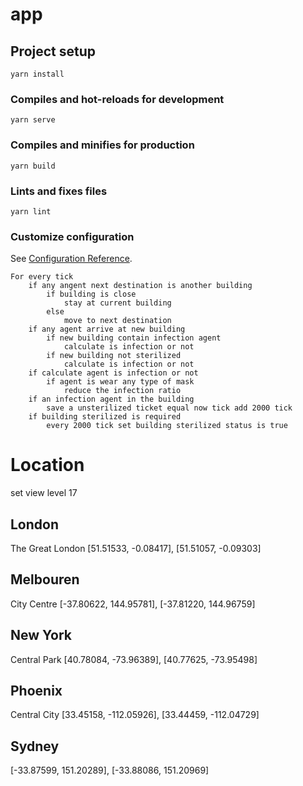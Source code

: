 # app

## Project setup

```
yarn install
```

### Compiles and hot-reloads for development

```
yarn serve
```

### Compiles and minifies for production

```
yarn build
```

### Lints and fixes files

```
yarn lint
```

### Customize configuration

See [Configuration Reference](https://cli.vuejs.org/config/).

```
For every tick
    if any angent next destination is another building
        if building is close
            stay at current building
        else
            move to next destination
    if any agent arrive at new building
        if new building contain infection agent
            calculate is infection or not
        if new building not sterilized
            calculate is infection or not
    if calculate agent is infection or not
        if agent is wear any type of mask
            reduce the infection ratio
    if an infection agent in the building
        save a unsterilized ticket equal now tick add 2000 tick
    if building sterilized is required
        every 2000 tick set building sterilized status is true

```

# Location

set view level 17

## London

The Great London
[51.51533, -0.08417],
[51.51057, -0.09303]

## Melbouren

City Centre
[-37.80622, 144.95781],
[-37.81220, 144.96759]

## New York

Central Park
[40.78084, -73.96389],
[40.77625, -73.95498]

## Phoenix

Central City
[33.45158, -112.05926],
[33.44459, -112.04729]

## Sydney
[-33.87599, 151.20289],
[-33.88086, 151.20969]